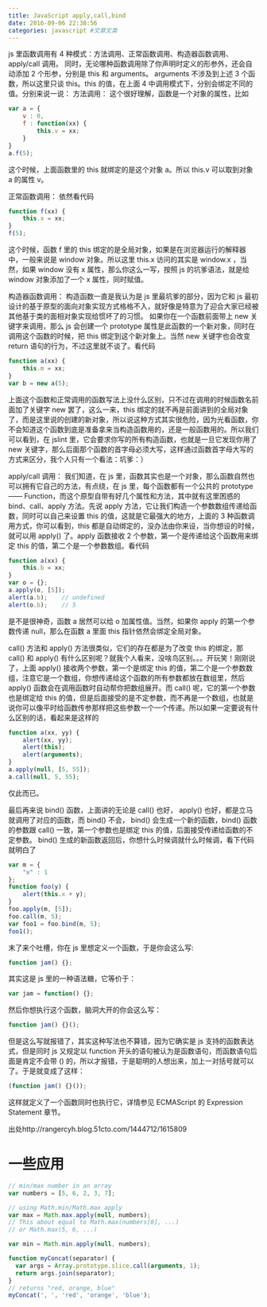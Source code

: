```yaml
---
title: JavaScript apply,call,bind
date: 2016-09-06 22:38:56
categories: javascript #文章文类
---
```


js 里函数调用有 4 种模式：方法调用、正常函数调用、构造器函数调用、apply/call 调用。
同时，无论哪种函数调用除了你声明时定义的形参外，还会自动添加 2 个形参，分别是 this 和 arguments。
arguments 不涉及到上述 3 个函数，所以这里只谈 this。this 的值，在上面 4 中调用模式下，分别会绑定不同的值。分别来说一说：
方法调用：
这个很好理解，函数是一个对象的属性，比如

<!-- more -->

``` js
var a = {    
    v : 0,    
    f : function(xx) {                
        this.v = xx;    
    }
}
a.f(5);
```

这个时候，上面函数里的 this 就绑定的是这个对象 a。所以 this.v 可以取到对象 a 的属性 v。

正常函数调用：
依然看代码

``` js
function f(xx) {        
    this.x = xx;
}
f(5);
```

这个时候，函数 f 里的 this 绑定的是全局对象，如果是在浏览器运行的解释器中，一般来说是 window 对象。所以这里 this.x 访问的其实是 window.x ，当然，如果 window 没有 x 属性，那么你这么一写，按照 js 的坑爹语法，就是给 window 对象添加了一个 x 属性，同时赋值。

构造器函数调用：
构造函数一直是我认为是 js 里最坑爹的部分，因为它和 js 最初设计的基于原型的面向对象实现方式格格不入，就好像是特意为了迎合大家已经被其他基于类的面相对象实现给惯坏了的习惯。
如果你在一个函数前面带上 new 关键字来调用，那么 js 会创建一个 prototype 属性是此函数的一个新对象，同时在调用这个函数的时候，把 this 绑定到这个新对象上。当然 new 关键字也会改变 return 语句的行为，不过这里就不谈了。看代码

``` js
function a(xx) {        
    this.m = xx;
}
var b = new a(5);
```
上面这个函数和正常调用的函数写法上没什么区别，只不过在调用的时候函数名前面加了关键字 new 罢了，这么一来，this 绑定的就不再是前面讲到的全局对象了，而是这里说的创建的新对象，所以说这种方式其实很危险，因为光看函数，你不会知道这个函数到底是准备拿来当构造函数用的，还是一般函数用的。所以我们可以看到，在 jslint 里，它会要求你写的所有构造函数，也就是一旦它发现你用了 new 关键字，那么后面那个函数的首字母必须大写，这样通过函数首字母大写的方式来区分，我个人只有一个看法：坑爹：）

apply/call 调用：
我们知道，在 js 里，函数其实也是一个对象，那么函数自然也可以拥有它自己的方法，有点绕，在 js 里，每个函数都有一个公共的 prototype —— Function，而这个原型自带有好几个属性和方法，其中就有这里困惑的 bind、call、apply 方法。先说 apply 方法，它让我们构造一个参数数组传递给函数，同时可以自己来设置 this 的值，这就是它最强大的地方，上面的 3 种函数调用方式，你可以看到，this 都是自动绑定的，没办法由你来设，当你想设的时候，就可以用 apply() 了。apply 函数接收 2 个参数，第一个是传递给这个函数用来绑定 this 的值，第二个是一个参数数组。看代码

``` js
function a(xx) {        
    this.b = xx;
}
var o = {};
a.apply(o, [5]);
alert(a.b);    // undefined
alert(o.b);    // 5
```

是不是很神奇，函数 a 居然可以给 o 加属性值。当然，如果你 apply 的第一个参数传递 null，那么在函数 a 里面 this 指针依然会绑定全局对象。

call() 方法和 apply() 方法很类似，它们的存在都是为了改变 this 的绑定，那 call() 和 apply() 有什么区别呢？就我个人看来，没啥鸟区别。。。开玩笑！刚刚说了，上面 apply() 接收两个参数，第一个是绑定 this 的值，第二个是一个参数数组，注意它是一个数组，你想传递给这个函数的所有参数都放在数组里，然后 apply() 函数会在调用函数时自动帮你把数组展开。而 call() 呢，它的第一个参数也是绑定给 this 的值，但是后面接受的是不定参数，而不再是一个数组，也就是说你可以像平时给函数传参那样把这些参数一个一个传递。所以如果一定要说有什么区别的话，看起来是这样的

``` js
function a(xx, yy) {    
    alert(xx, yy);    
    alert(this);    
    alert(arguments);
}
a.apply(null, [5, 55]);
a.call(null, 5, 55);
```
仅此而已。

最后再来说 bind() 函数，上面讲的无论是 call() 也好， apply() 也好，都是立马就调用了对应的函数，而 bind() 不会， bind() 会生成一个新的函数，bind() 函数的参数跟 call() 一致，第一个参数也是绑定 this 的值，后面接受传递给函数的不定参数。 bind() 生成的新函数返回后，你想什么时候调就什么时候调，看下代码就明白了

``` js
var m = {   
    "x" : 1
};
function foo(y) {
    alert(this.x + y);
}
foo.apply(m, [5]);
foo.call(m, 5);
var foo1 = foo.bind(m, 5);
foo1();
```
末了来个吐槽，你在 js 里想定义一个函数，于是你会这么写:
``` js
function jam() {};
```
其实这是 js 里的一种语法糖，它等价于：
``` js
var jam = function() {};
```
然后你想执行这个函数，脑洞大开的你会这么写：
``` js
function jam() {}();
```
但是这么写就报错了，其实这种写法也不算错，因为它确实是 js 支持的函数表达式，但是同时 js 又规定以 function 开头的语句被认为是函数语句，而函数语句后面是肯定不会带 () 的，所以才报错，于是聪明的人想出来，加上一对括号就可以了。于是就变成了这样：
``` js
(function jam() {}());
```
这样就定义了一个函数同时也执行它，详情参见 ECMAScript 的 Expression Statement 章节。

出处http://rangercyh.blog.51cto.com/1444712/1615809


# 一些应用
``` js
// min/max number in an array
var numbers = [5, 6, 2, 3, 7];

// using Math.min/Math.max apply
var max = Math.max.apply(null, numbers); 
// This about equal to Math.max(numbers[0], ...)
// or Math.max(5, 6, ...)

var min = Math.min.apply(null, numbers);
```

``` js
function myConcat(separator) {
  var args = Array.prototype.slice.call(arguments, 1);
  return args.join(separator);
}
// returns "red, orange, blue"
myConcat(', ', 'red', 'orange', 'blue');
```

